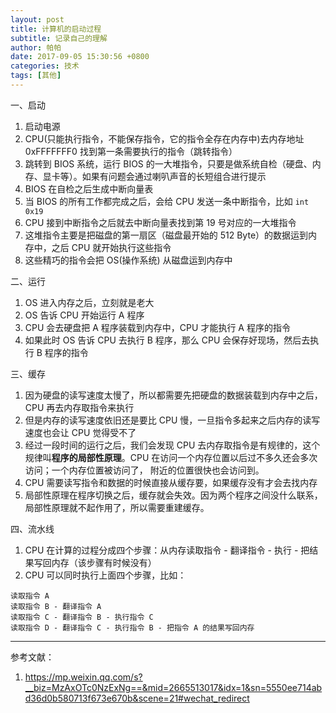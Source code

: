 ```yaml
---
layout: post 
title: 计算机的启动过程
subtitle: 记录自己的理解
author: 帕帕
date: 2017-09-05 15:30:56 +0800
categories: 技术 
tags: [其他]
---
```


一、启动

1. 启动电源
2. CPU(只能执行指令，不能保存指令，它的指令全存在内存中)去内存地址 0xFFFFFFF0 找到第一条需要执行的指令（跳转指令）
3. 跳转到 BIOS 系统，运行 BIOS 的一大堆指令，只要是做系统自检（硬盘、内存、显卡等）。如果有问题会通过喇叭声音的长短组合进行提示
4. BIOS 在自检之后生成中断向量表
5. 当 BIOS 的所有工作都完成之后，会给 CPU 发送一条中断指令，比如 `int 0x19`
6. CPU 接到中断指令之后就去中断向量表找到第 19 号对应的一大堆指令
7. 这堆指令主要是把磁盘的第一扇区（磁盘最开始的 512 Byte）的数据运到内存中，之后 CPU 就开始执行这些指令
8. 这些精巧的指令会把 OS(操作系统) 从磁盘运到内存中

二、运行

1. OS 进入内存之后，立刻就是老大
2. OS 告诉 CPU 开始运行 A 程序
3. CPU 会去硬盘把 A 程序装载到内存中，CPU 才能执行 A 程序的指令
4. 如果此时 OS 告诉 CPU 去执行 B 程序，那么 CPU 会保存好现场，然后去执行 B 程序的指令

三、缓存

1. 因为硬盘的读写速度太慢了，所以都需要先把硬盘的数据装载到内存中之后，CPU 再去内存取指令来执行
2. 但是内存的读写速度依旧还是要比 CPU 慢，一旦指令多起来之后内存的读写速度也会让 CPU 觉得受不了
3. 经过一段时间的运行之后，我们会发现 CPU 去内存取指令是有规律的，这个规律叫**程序的局部性原理**。CPU 在访问一个内存位置以后过不多久还会多次访问；一个内存位置被访问了， 附近的位置很快也会访问到。
4. CPU 需要读写指令和数据的时候直接从缓存要，如果缓存没有才会去找内存
5. 局部性原理在程序切换之后，缓存就会失效。因为两个程序之间没什么联系，局部性原理就不起作用了，所以需要重建缓存。

四、流水线

1. CPU 在计算的过程分成四个步骤：从内存读取指令 - 翻译指令 - 执行 - 把结果写回内存（该步骤有时候没有）
2. CPU 可以同时执行上面四个步骤，比如：

```
读取指令 A
读取指令 B - 翻译指令 A
读取指令 C - 翻译指令 B - 执行指令 C
读取指令 D - 翻译指令 C - 执行指令 B - 把指令 A 的结果写回内存
```

---
参考文献：

1. https://mp.weixin.qq.com/s?__biz=MzAxOTc0NzExNg==&mid=2665513017&idx=1&sn=5550ee714abd36d0b580713f673e670b&scene=21#wechat_redirect



